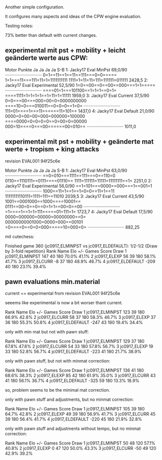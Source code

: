 Another simple configuration.

It configures many aspects and ideas of the CPW engine evaluation.




Testing notes:


73% better than default with current changes.


## experimental mit pst + mobility + leicht geänderte werte aus CPW:     

Motor                     Punkte                              Ja                             Ja                             Ja                             Ja    S-B
1: Jacky17 Eval MinPst       69,0/90 ······························ 0=1==11==1==11==111===0=0===== 1=1===11===111=11=1=1111111111 1111=1=11=11=111=111111=011111  2428,5
2: Jacky17 Eval Experimental 52,5/90 1=0==00==0==00==000===1=1===== ······························ ====01=1===101100==1=1=1==0=1= ====1111=1=1=1=1==1=11=1=11111  1959,0
3: Jacky17 Eval Current      37,5/90 0=0===00===000=00=0=0000000000 ====10=0===010011==0=0=0==1=0= ······························ 111=01====1===11======11=101==  1437,0
4: Jacky17 Eval Default      21,0/90 0000=0=00=00=000=000000=100000 ====0000=0=0=0=0==0=00=0=00000 000=10====0===00======00=010== ······························  1011,0
                                                                 

## experimental mit pst + mobility + geänderte mat werte + tropism + king attacks

revision EVAL001 94f25c6e

Motor                     Punkte                              Ja                             Ja                             Ja                             Ja    S-B
1: Jacky17 Eval MinPst       63,0/90 ······························ ==0=010===1111==111===0==110=0 0110==1110111==0111====01110== 1111=111111=11111=11111111==1=  2251,0
2: Jacky17 Eval Experimental 56,0/90 ==1=101===0000==000===1==001=1 ······························ 1000==11=1==1==1=0=0==11=1==11 11111111110111=1111=111==11010  2039,5
3: Jacky17 Eval Current      43,5/90 1001==0001000==1000====10001== 0111==00=0==0==0=1=1==00=0==00 ······························ =1====1==1=1=111=====01=111=1=  1723,7
4: Jacky17 Eval Default      17,5/90 0000=000000=00000=00000000==0= 00000000001000=0000=000==00101 =0====0==0=0=000=====10=000=0= ······························  882,25


mit cutechess:

Finished game 360 (jc0917_ELMINPST vs jc0917_ELDEFAULT): 1/2-1/2 {Draw by 3-fold repetition}
Rank Name                          Elo     +/-   Games   Score    Draw
1 jc0917_ELMINPST               147      40     180   70.0%   41.1%
2 jc0917_ELEXP                   56      39     180   58.1%   41.7%
3 jc0917_ELCURR                  -8      37     180   48.9%   46.7%
4 jc0917_ELDEFAULT             -209      40     180   23.1%   39.4%

## pawn evaluations min.material

current == experimental from   revision EVAL001 94f25c6e


seeems like experimental is now a bit worser thant current.


Rank Name                          Elo     +/-   Games   Score    Draw
1 jc0917_ELMINPST               123      39     180   66.9%   42.8%
2 jc0917_ELCURR                  58      37     180   58.3%   46.7%
3 jc0917_ELEXP                   37      36     180   55.3%   50.6%
4 jc0917_ELDEFAULT             -247      43     180   19.4%   34.4%


only with min mat but not with pawn stuff:

Rank Name                          Elo     +/-   Games   Score    Draw
1 jc0917_ELMINPST               129      37     180   67.8%   47.8%
2 jc0917_ELCURR                  54      33     180   57.8%   56.7%
3 jc0917_ELEXP                   19      33     180   52.8%   56.7%
4 jc0917_ELDEFAULT             -223      41     180   21.7%   38.9%


     
only with pawn stuff, but not with minmat correction:


Rank Name                          Elo     +/-   Games   Score    Draw
1 jc0917_ELMINPST               136      41     180   68.6%   38.3%
2 jc0917_ELEXP                   85      42     180   61.9%   35.0%
3 jc0917_ELCURR                  43      41     180   56.1%   36.7%
4 jc0917_ELDEFAULT             -325      59     180   13.3%   18.9%
                   
so, problem seems to be the minimal mat correction. 


only with pawn stuff and adjustments, but no minmat correction:

Rank Name                          Elo     +/-   Games   Score    Draw
1 jc0917_ELMINPST               105      39     180   64.7%   42.8%
2 jc0917_ELEXP                   49      39     180   56.9%   41.7%
3 jc0917_ELCURR                  45      39     180   56.4%   41.7%
4 jc0917_ELDEFAULT             -220      45     180   21.9%   32.8%


only with pawn stuff and adjustments without tempo, but no minmat correction:


Rank Name                          Elo     +/-   Games   Score    Draw
1 jc0917_ELMINPST                50      48     120   57.1%   40.8%
2 jc0917_ELEXP                    0      47     120   50.0%   43.3%
3 jc0917_ELCURR                 -50      49     120   42.9%   39.2%
